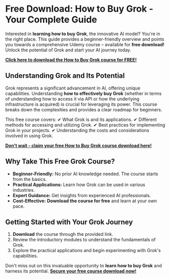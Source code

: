 # Free Download: How to Buy Grok - Your Complete Guide

Interested in **learning how to buy Grok**, the innovative AI model? You're in the right place. This guide provides a beginner-friendly overview and points you towards a comprehensive Udemy course – available for **free download!** Unlock the potential of Grok and start your AI journey today.

[**Click here to download the How to Buy Grok course for FREE!**](https://udemywork.com/how-to-buy-grok)

## Understanding Grok and Its Potential

Grok represents a significant advancement in AI, offering unique capabilities. Understanding **how to effectively buy Grok** (whether in terms of understanding how to access it via API or how the underlying infrastructure is acquired) is crucial for leveraging its power. This course breaks down the complexities and provides a clear roadmap for beginners.

This free course covers:
✔ What Grok is and its applications.
✔ Different methods for accessing and utilizing Grok.
✔ Best practices for implementing Grok in your projects.
✔ Understanding the costs and considerations involved in using Grok.

[**Don't wait - claim your free How to Buy Grok course download here!**](https://udemywork.com/how-to-buy-grok)

## Why Take This Free Grok Course?

*   **Beginner-Friendly:** No prior AI knowledge needed. The course starts from the basics.
*   **Practical Applications:** Learn how Grok can be used in various industries.
*   **Expert Guidance:** Get insights from experienced AI professionals.
*   **Cost-Effective:** **Download the course for free** and learn at your own pace.

## Getting Started with Your Grok Journey

1.  **Download** the course through the provided link.
2.  Review the introductory modules to understand the fundamentals of Grok.
3.  Explore the practical applications and begin experimenting with Grok's capabilities.

Don't miss out on this invaluable opportunity to **learn how to buy Grok** and harness its potential. **[Secure your free course download now!](https://udemywork.com/how-to-buy-grok)**
